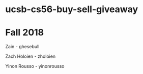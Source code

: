 # ucsb-cs56-buy-sell-giveaway

# Fall 2018

Zain - ghesebull


Zach Holoien - zholoien


Yinon Rousso - yinonrousso
